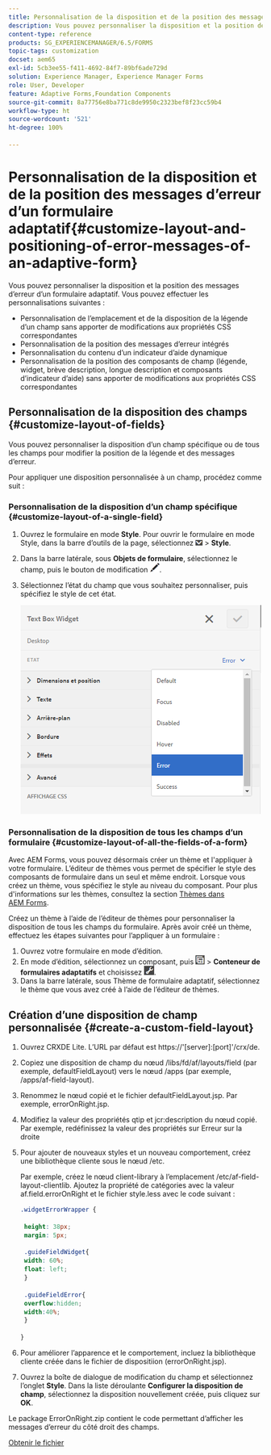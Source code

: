 ```yaml
---
title: Personnalisation de la disposition et de la position des messages d’erreur d’un formulaire adaptatif
description: Vous pouvez personnaliser la disposition et la position des messages d’erreur d’un formulaire adaptatif.
content-type: reference
products: SG_EXPERIENCEMANAGER/6.5/FORMS
topic-tags: customization
docset: aem65
exl-id: 5cb3ee55-f411-4692-84f7-89bf6ade729d
solution: Experience Manager, Experience Manager Forms
role: User, Developer
feature: Adaptive Forms,Foundation Components
source-git-commit: 8a77756e8ba771c8de9950c2323bef8f23cc59b4
workflow-type: ht
source-wordcount: '521'
ht-degree: 100%

---
```


# Personnalisation de la disposition et de la position des messages d’erreur d’un formulaire adaptatif{#customize-layout-and-positioning-of-error-messages-of-an-adaptive-form}

Vous pouvez personnaliser la disposition et la position des messages d’erreur d’un formulaire adaptatif. Vous pouvez effectuer les personnalisations suivantes :

* Personnalisation de l’emplacement et de la disposition de la légende d’un champ sans apporter de modifications aux propriétés CSS correspondantes
* Personnalisation de la position des messages d’erreur intégrés
* Personnalisation du contenu d’un indicateur d’aide dynamique
* Personnalisation de la position des composants de champ (légende, widget, brève description, longue description et composants d’indicateur d’aide) sans apporter de modifications aux propriétés CSS correspondantes

## Personnalisation de la disposition des champs {#customize-layout-of-fields}

Vous pouvez personnaliser la disposition d’un champ spécifique ou de tous les champs pour modifier la position de la légende et des messages d’erreur.

Pour appliquer une disposition personnalisée à un champ, procédez comme suit :

### Personnalisation de la disposition d’un champ spécifique {#customize-layout-of-a-single-field}

1. Ouvrez le formulaire en mode **Style**. Pour ouvrir le formulaire en mode Style, dans la barre d’outils de la page, sélectionnez ![canvas-drop-down](assets/canvas-drop-down.png) > **Style**.
1. Dans la barre latérale, sous **Objets de formulaire**, sélectionnez le champ, puis le bouton de modification ![edit-button](assets/edit-button.png).
1. Sélectionnez l’état du champ que vous souhaitez personnaliser, puis spécifiez le style de cet état.

   ![Spécification du style intégré d’un champ](assets/edit-error-state.png)

### Personnalisation de la disposition de tous les champs d’un formulaire {#customize-layout-of-all-the-fields-of-a-form}

Avec AEM Forms, vous pouvez désormais créer un thème et l&#39;appliquer à votre formulaire. L’éditeur de thèmes vous permet de spécifier le style des composants de formulaire dans un seul et même endroit. Lorsque vous créez un thème, vous spécifiez le style au niveau du composant. Pour plus d&#39;informations sur les thèmes, consultez la section [Thèmes dans AEM Forms](../../forms/using/themes.md).

Créez un thème à l’aide de l’éditeur de thèmes pour personnaliser la disposition de tous les champs du formulaire. Après avoir créé un thème, effectuez les étapes suivantes pour l’appliquer à un formulaire :

1. Ouvrez votre formulaire en mode d’édition.
1. En mode d’édition, sélectionnez un composant, puis ![field-level](assets/field-level.png) > **Conteneur de formulaires adaptatifs** et choisissez ![cmppr](assets/cmppr.png).
1. Dans la barre latérale, sous Thème de formulaire adaptatif, sélectionnez le thème que vous avez créé à l’aide de l’éditeur de thèmes.

## Création d’une disposition de champ personnalisée {#create-a-custom-field-layout}

1. Ouvrez CRXDE Lite. L’URL par défaut est https://&#39;[server]:[port]&#39;/crx/de.
1. Copiez une disposition de champ du nœud /libs/fd/af/layouts/field (par exemple, defaultFieldLayout) vers le nœud /apps (par exemple, /apps/af-field-layout).
1. Renommez le nœud copié et le fichier defaultFieldLayout.jsp. Par exemple, errorOnRight.jsp.

1. Modifiez la valeur des propriétés qtip et jcr:description du nœud copié. Par exemple, redéfinissez la valeur des propriétés sur Erreur sur la droite

1. Pour ajouter de nouveaux styles et un nouveau comportement, créez une bibliothèque cliente sous le nœud /etc.

   Par exemple, créez le nœud client-library à l’emplacement /etc/af-field-layout-clientlib. Ajoutez la propriété de catégories avec la valeur af.field.errorOnRight et le fichier style.less avec le code suivant :

   ```css
   .widgetErrorWrapper {
   
    height: 38px;
    margin: 5px;
   
    .guideFieldWidget{
    width: 60%;
    float: left; 
    }
   
    .guideFieldError{
    overflow:hidden;
    width:40%; 
    }
   
   }
   ```

1. Pour améliorer l’apparence et le comportement, incluez la bibliothèque cliente créée dans le fichier de dispositiion (errorOnRight.jsp).
1. Ouvrez la boîte de dialogue de modification du champ et sélectionnez l’onglet **Style**. Dans la liste déroulante **Configurer la disposition de champ**, sélectionnez la disposition nouvellement créée, puis cliquez sur **OK**.

Le package ErrorOnRight.zip contient le code permettant d’afficher les messages d’erreur du côté droit des champs.

[Obtenir le fichier](assets/erroronright.zip)
